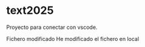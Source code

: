 # text2025
Proyecto para conectar con vscode.

Fichero modificado
He modificado el fichero en local

